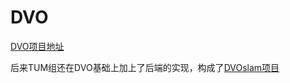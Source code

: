 # DVO

[DVO项目地址](https://github.com/tum-vision/dvo)

后来TUM组还在DVO基础上加上了后端的实现，构成了[DVOslam项目](https://github.com/tum-vision/dvo_slam)

